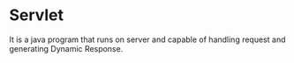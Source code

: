 # Servlet
It is a java program that runs on server and capable of handling request and generating Dynamic Response.
